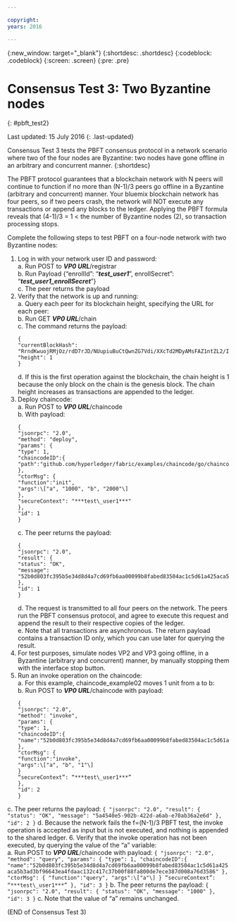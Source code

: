 ```yaml
---

copyright:
years: 2016

---
```


{:new_window: target="_blank"}
{:shortdesc: .shortdesc}
{:codeblock: .codeblock}
{:screen: .screen}
{:pre: .pre}


# Consensus Test 3: Two Byzantine nodes
{: #pbft_test2}

Last updated: 15 July 2016
{: .last-updated}

Consensus Test 3 tests the PBFT consensus protocol in a network scenario where two of the four nodes are Byzantine: two nodes have gone offline in an arbitrary and concurrent manner.
{:shortdesc}

The PBFT protocol guarantees that a blockchain network with N peers will continue to function if no more than (N-1)/3 peers go offline in a Byzantine (arbitrary and concurrent) manner. Your bluemix blockchain network has four peers, so if two peers crash, the network will NOT execute any transactions or append any blocks to the ledger. Applying the PBFT formula reveals that (4-1)/3 = 1 < the number of Byzantine nodes (2), so transaction processing stops.

Complete the following steps to test PBFT on a four-node network with two Byzantine nodes:
1.  Log in with your network user ID and password:  
    a.  Run POST to ***VP0 URL***/registrar  
    b.  Run Payload {“enrollId”: “***test\_user1***”, enrollSecret”: “***test\_user1\_enrollSecret***”}  
    c.  The peer returns the payload
2.  Verify that the network is up and running:  
    a.  Query each peer for its blockchain height, specifying the URL for each peer:  
    b.  Run GET ***VP0 URL***/chain  
    c.  The command returns the payload:
      ```
      {
      "currentBlockHash": "RrndKwuojRMjOz/rdD7rJD/NUupiuBuCtQwnZG7Vdi/XXcTd2MDyAMsFAZ1ntZL2/IIcSUeatIZAKS6ss7fEvg==",
      "height": 1
      }
      ```
    d.  If this is the first operation against the blockchain, the chain height is 1 because the only block on the chain is the genesis block. The chain height increases as transactions are appended to the ledger.
3.  Deploy chaincode:  
    a.  Run POST to ***VP0 URL***/chaincode  
    b.  With payload:  
      ```
      {
      "jsonrpc": "2.0",
      "method": "deploy",
      "params": {
      "type": 1,
      "chaincodeID":{
      "path":"github.com/hyperledger/fabric/examples/chaincode/go/chaincode\_example02"
      },
      "ctorMsg": {
      "function":"init",
      "args":\["a", "1000", "b", "2000"\]
      },
      "secureContext": "***test\_user1***"
      },
      "id": 1
      }
      ```
    c.  The peer returns the payload:
      ```
      {
      "jsonrpc": "2.0",
      "result": {
      "status": "OK",
      "message": "52b0d803fc395b5e34d8d4a7cd69fb6aa00099b8fabed83504ac1c5d61a425aca5b3ad3bf96643ea4fdaac132c417c37b00f88fa800de7ece387d008a76d3586"
      },
      "id": 1
      }
      ```
    d.  The request is transmitted to all four peers on the network. The peers run the PBFT consensus protocol, and agree to execute this request and append the result to their respective copies of the ledger.  
    e.  Note that all transactions are asynchronous. The return payload contains a transaction ID only, which you can use later for querying the result.
4.  For test purposes, simulate nodes VP2 and VP3 going offline, in a Byzantine (arbitrary and concurrent) manner, by manually stopping them with the interface stop button.
5.  Run an invoke operation on the chaincode:  
    a.  For this example, chaincode_example02 moves 1 unit from a to b:  
    b.  Run POST to ***VP0 URL***/chaincode with payload:
      ```
      {
      "jsonrpc": "2.0",
      "method": "invoke",
      "params": {
      "type": 1,
      "chaincodeID":{
      "name":"52b0d803fc395b5e34d8d4a7cd69fb6aa00099b8fabed83504ac1c5d61a425aca5b3ad3bf96643ea4fdaac132c417c37b00f88fa800de7ece387d008a76d3586"
      },
      "ctorMsg": {
      "function":"invoke",
      "args":\["a", "b", "1"\]
      }
      “secureContext”: “***test\_user1***”
      },
      "id": 2
      }
      ```
   c.  The peer returns the payload:
      ```
      {
      "jsonrpc": "2.0",
      "result": {
      "status": "OK",
      "message": "5a4540e5-902b-422d-a6ab-e70ab36a2e6d"
      },
      "id": 2
      }
      ```
    d.  Because the network fails the f=(N-1)/3 PBFT test, the invoke operation is accepted as input but is not executed, and nothing is appended to the shared ledger.
6.  Verify that the invoke operation has not been executed, by querying the value of the “a” variable:  
    a.  Run POST to ***VP0 URL***/chaincode with payload:
      ```
      {
      "jsonrpc": "2.0",
      "method": "query",
      "params": {
      "type": 1,
      "chaincodeID":{
      "name":"52b0d803fc395b5e34d8d4a7cd69fb6aa00099b8fabed83504ac1c5d61a425aca5b3ad3bf96643ea4fdaac132c417c37b00f88fa800de7ece387d008a76d3586"
      },
      "ctorMsg": {
      "function":"query",
      "args":\["a"\]
      }
      “secureContext”: “***test\_user1***”
      },
      "id": 3
      }
      ```
    b.  The peer returns the payload:
      ```
      {
      "jsonrpc": "2.0",
      "result": {
      "status": "OK",
      "message": "1000"
      },
      "id": 3
      }
      ```
    c.  Note that the value of “a” remains unchanged.

  (END of Consensus Test 3)
